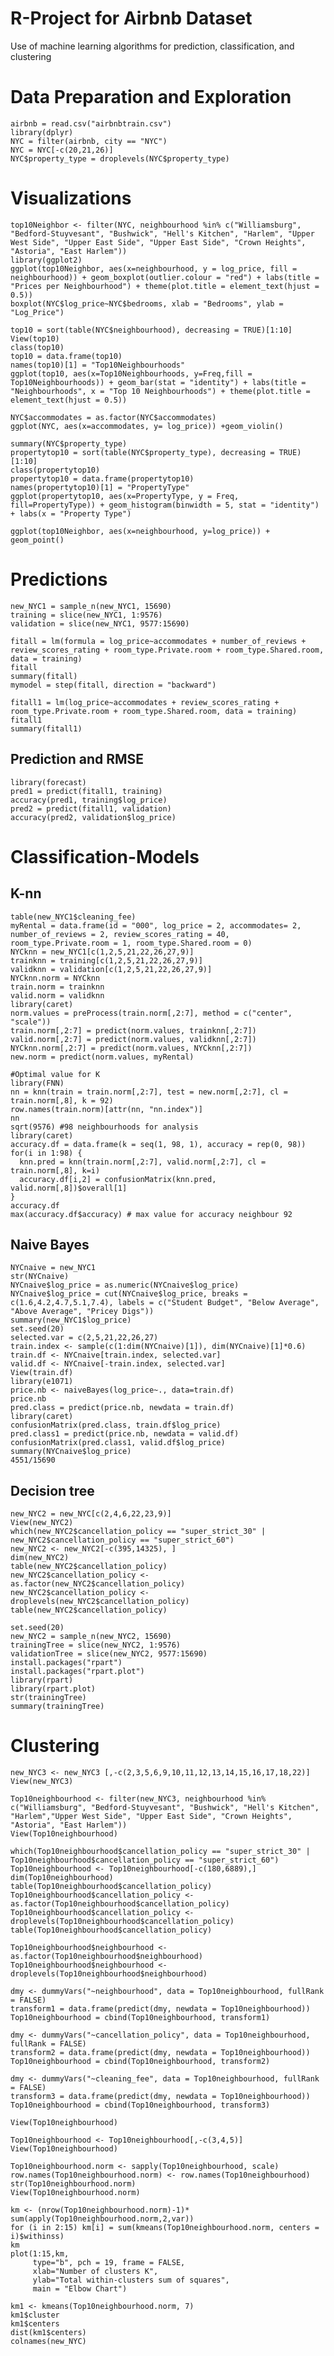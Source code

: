 # R-Project for Airbnb Dataset
Use of machine learning algorithms for prediction, classification, and clustering

# Data Preparation and Exploration
    airbnb = read.csv("airbnbtrain.csv")
    library(dplyr)
    NYC = filter(airbnb, city == "NYC")
    NYC = NYC[-c(20,21,26)]
    NYC$property_type = droplevels(NYC$property_type)

# Visualizations
    top10Neighbor <- filter(NYC, neighbourhood %in% c("Williamsburg", "Bedford-Stuyvesant", "Bushwick", "Hell's Kitchen", "Harlem", "Upper West Side", "Upper East Side", "Upper East Side", "Crown Heights", "Astoria", "East Harlem"))
    library(ggplot2)
    ggplot(top10Neighbor, aes(x=neighbourhood, y = log_price, fill = neighbourhood)) + geom_boxplot(outlier.colour = "red") + labs(title = "Prices per Neighbourhood") + theme(plot.title = element_text(hjust = 0.5))
    boxplot(NYC$log_price~NYC$bedrooms, xlab = "Bedrooms", ylab = "Log_Price")

    top10 = sort(table(NYC$neighbourhood), decreasing = TRUE)[1:10]
    View(top10)
    class(top10)
    top10 = data.frame(top10)
    names(top10)[1] = "Top10Neighbourhoods"
    ggplot(top10, aes(x=Top10Neighbourhoods, y=Freq,fill = Top10Neighbourhoods)) + geom_bar(stat = "identity") + labs(title = "Neighbourhoods", x = "Top 10 Neighbourhoods") + theme(plot.title = element_text(hjust = 0.5))

    NYC$accommodates = as.factor(NYC$accommodates)
    ggplot(NYC, aes(x=accommodates, y= log_price)) +geom_violin()

    summary(NYC$property_type)
    propertytop10 = sort(table(NYC$property_type), decreasing = TRUE)[1:10]
    class(propertytop10)
    propertytop10 = data.frame(propertytop10)
    names(propertytop10)[1] = "PropertyType"
    ggplot(propertytop10, aes(x=PropertyType, y = Freq, fill=PropertyType)) + geom_histogram(binwidth = 5, stat = "identity") + labs(x = "Property Type")

    ggplot(top10Neighbor, aes(x=neighbourhood, y=log_price)) + geom_point()
    
# Predictions
    new_NYC1 = sample_n(new_NYC1, 15690)
    training = slice(new_NYC1, 1:9576)
    validation = slice(new_NYC1, 9577:15690)

    fitall = lm(formula = log_price~accommodates + number_of_reviews + review_scores_rating + room_type.Private.room + room_type.Shared.room, data = training)
    fitall
    summary(fitall)
    mymodel = step(fitall, direction = "backward")

    fitall1 = lm(log_price~accommodates + review_scores_rating + room_type.Private.room + room_type.Shared.room, data = training)
    fitall1
    summary(fitall1)

## Prediction and RMSE
    library(forecast)
    pred1 = predict(fitall1, training)
    accuracy(pred1, training$log_price)
    pred2 = predict(fitall1, validation)
    accuracy(pred2, validation$log_price)

# Classification-Models
## K-nn
    table(new_NYC1$cleaning_fee)
    myRental = data.frame(id = "000", log_price = 2, accommodates= 2, number_of_reviews = 2, review_scores_rating = 40, room_type.Private.room = 1, room_type.Shared.room = 0)
    NYCknn = new_NYC1[c(1,2,5,21,22,26,27,9)]
    trainknn = training[c(1,2,5,21,22,26,27,9)]
    validknn = validation[c(1,2,5,21,22,26,27,9)]
    NYCknn.norm = NYCknn
    train.norm = trainknn
    valid.norm = validknn
    library(caret)
    norm.values = preProcess(train.norm[,2:7], method = c("center", "scale"))
    train.norm[,2:7] = predict(norm.values, trainknn[,2:7])
    valid.norm[,2:7] = predict(norm.values, validknn[,2:7])
    NYCknn.norm[,2:7] = predict(norm.values, NYCknn[,2:7])
    new.norm = predict(norm.values, myRental)

    #Optimal value for K
    library(FNN)
    nn = knn(train = train.norm[,2:7], test = new.norm[,2:7], cl = train.norm[,8], k = 92)
    row.names(train.norm)[attr(nn, "nn.index")]
    nn
    sqrt(9576) #98 neighbourhoods for analysis
    library(caret)
    accuracy.df = data.frame(k = seq(1, 98, 1), accuracy = rep(0, 98))
    for(i in 1:98) {
      knn.pred = knn(train.norm[,2:7], valid.norm[,2:7], cl = train.norm[,8], k=i)
      accuracy.df[i,2] = confusionMatrix(knn.pred, valid.norm[,8])$overall[1]
    }
    accuracy.df
    max(accuracy.df$accuracy) # max value for accuracy neighbour 92

## Naive Bayes
    NYCnaive = new_NYC1
    str(NYCnaive)
    NYCnaive$log_price = as.numeric(NYCnaive$log_price)
    NYCnaive$log_price = cut(NYCnaive$log_price, breaks = c(1.6,4.2,4.7,5.1,7.4), labels = c("Student Budget", "Below Average", "Above Average", "Pricey Digs"))
    summary(new_NYC1$log_price)
    set.seed(20)
    selected.var = c(2,5,21,22,26,27)
    train.index <- sample(c(1:dim(NYCnaive)[1]), dim(NYCnaive)[1]*0.6)
    train.df <- NYCnaive[train.index, selected.var]
    valid.df <- NYCnaive[-train.index, selected.var]
    View(train.df)
    library(e1071)
    price.nb <- naiveBayes(log_price~., data=train.df)
    price.nb
    pred.class = predict(price.nb, newdata = train.df)
    library(caret)
    confusionMatrix(pred.class, train.df$log_price)
    pred.class1 = predict(price.nb, newdata = valid.df)
    confusionMatrix(pred.class1, valid.df$log_price)
    summary(NYCnaive$log_price)
    4551/15690

## Decision tree
    new_NYC2 = new_NYC[c(2,4,6,22,23,9)]
    View(new_NYC2)
    which(new_NYC2$cancellation_policy == "super_strict_30" | new_NYC2$cancellation_policy == "super_strict_60")
    new_NYC2 <- new_NYC2[-c(395,14325), ]
    dim(new_NYC2)
    table(new_NYC2$cancellation_policy)
    new_NYC2$cancellation_policy <- as.factor(new_NYC2$cancellation_policy)
    new_NYC2$cancellation_policy <- droplevels(new_NYC2$cancellation_policy)
    table(new_NYC2$cancellation_policy)

    set.seed(20)
    new_NYC2 = sample_n(new_NYC2, 15690)
    trainingTree = slice(new_NYC2, 1:9576)
    validationTree = slice(new_NYC2, 9577:15690)
    install.packages("rpart")
    install.packages("rpart.plot")
    library(rpart)
    library(rpart.plot)
    str(trainingTree)
    summary(trainingTree)

# Clustering 
    new_NYC3 <- new_NYC3 [,-c(2,3,5,6,9,10,11,12,13,14,15,16,17,18,22)]
    View(new_NYC3)

    Top10neighbourhood <- filter(new_NYC3, neighbourhood %in% c("Williamsburg", "Bedford-Stuyvesant", "Bushwick", "Hell's Kitchen", "Harlem","Upper West Side", "Upper East Side", "Crown Heights", "Astoria", "East Harlem"))
    View(Top10neighbourhood)

    which(Top10neighbourhood$cancellation_policy == "super_strict_30" | Top10neighbourhood$cancellation_policy == "super_strict_60")
    Top10neighbourhood <- Top10neighbourhood[-c(180,6889),]
    dim(Top10neighbourhood)
    table(Top10neighbourhood$cancellation_policy)
    Top10neighbourhood$cancellation_policy <- as.factor(Top10neighbourhood$cancellation_policy)
    Top10neighbourhood$cancellation_policy <- droplevels(Top10neighbourhood$cancellation_policy)
    table(Top10neighbourhood$cancellation_policy)

    Top10neighbourhood$neighbourhood <- as.factor(Top10neighbourhood$neighbourhood)
    Top10neighbourhood$neighbourhood <- droplevels(Top10neighbourhood$neighbourhood)

    dmy <- dummyVars("~neighbourhood", data = Top10neighbourhood, fullRank = FALSE)
    transform1 = data.frame(predict(dmy, newdata = Top10neighbourhood))
    Top10neighbourhood = cbind(Top10neighbourhood, transform1)

    dmy <- dummyVars("~cancellation_policy", data = Top10neighbourhood, fullRank = FALSE)
    transform2 = data.frame(predict(dmy, newdata = Top10neighbourhood))
    Top10neighbourhood = cbind(Top10neighbourhood, transform2)

    dmy <- dummyVars("~cleaning_fee", data = Top10neighbourhood, fullRank = FALSE)
    transform3 = data.frame(predict(dmy, newdata = Top10neighbourhood))
    Top10neighbourhood = cbind(Top10neighbourhood, transform3)

    View(Top10neighbourhood)

    Top10neighbourhood <- Top10neighbourhood[,-c(3,4,5)]
    View(Top10neighbourhood)

    Top10neighbourhood.norm <- sapply(Top10neighbourhood, scale)
    row.names(Top10neighbourhood.norm) <- row.names(Top10neighbourhood)
    str(Top10neighbourhood.norm)
    View(Top10neighbourhood.norm)

    km <- (nrow(Top10neighbourhood.norm)-1)* sum(apply(Top10neighbourhood.norm,2,var))
    for (i in 2:15) km[i] = sum(kmeans(Top10neighbourhood.norm, centers = i)$withinss)
    km
    plot(1:15,km,
         type="b", pch = 19, frame = FALSE, 
         xlab="Number of clusters K",
         ylab="Total within-clusters sum of squares",
         main = "Elbow Chart")

    km1 <- kmeans(Top10neighbourhood.norm, 7)
    km1$cluster
    km1$centers
    dist(km1$centers)
    colnames(new_NYC)


